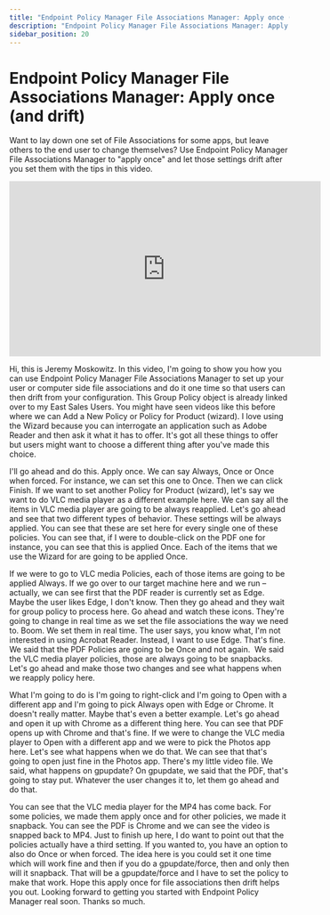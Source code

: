 ```yaml
---
title: "Endpoint Policy Manager File Associations Manager: Apply once (and drift)"
description: "Endpoint Policy Manager File Associations Manager: Apply once (and drift)"
sidebar_position: 20
---
```

# Endpoint Policy Manager File Associations Manager: Apply once (and drift)

Want to lay down one set of File Associations for some apps, but leave others to the end user to
change themselves? Use Endpoint Policy Manager File Associations Manager to "apply once" and let
those settings drift after you set them with the tips in this video.

<iframe width="560" height="315" src="https://www.youtube.com/embed/KkiHMOv97Ms" title="Endpoint Policy Manager File Associations Manager: Apply once (and drift)" frameborder="0" allow="accelerometer; autoplay; clipboard-write; encrypted-media; gyroscope; picture-in-picture; web-share" allowfullscreen="1"></iframe>

Hi, this is Jeremy Moskowitz. In this video, I'm going to show you how you can use Endpoint Policy
Manager File Associations Manager to set up your user or computer side file associations and do it
one time so that users can then drift from your configuration. This Group Policy object is already
linked over to my East Sales Users. You might have seen videos like this before where we can Add a
New Policy or Policy for Product (wizard). I love using the Wizard because you can interrogate an
application such as Adobe Reader and then ask it what it has to offer. It's got all these things to
offer but users might want to choose a different thing after you've made this choice.

I'll go ahead and do this. Apply once. We can say Always, Once or Once when forced. For instance, we
can set this one to Once. Then we can click Finish. If we want to set another Policy for Product
(wizard), let's say we want to do VLC media player as a different example here. We can say all the
items in VLC media player are going to be always reapplied. Let's go ahead and see that two
different types of behavior. These settings will be always applied. You can see that these are set
here for every single one of these policies. You can see that, if I were to double-click on the PDF
one for instance, you can see that this is applied Once. Each of the items that we use the Wizard
for are going to be applied Once.

If we were to go to VLC media Policies, each of those items are going to be applied Always. If we go
over to our target machine here and we run – actually, we can see first that the PDF reader is
currently set as Edge. Maybe the user likes Edge, I don't know. Then they go ahead and they wait for
group policy to process here. Go ahead and watch these icons. They're going to change in real time
as we set the file associations the way we need to. Boom. We set them in real time. The user says,
you know what, I'm not interested in using Acrobat Reader. Instead, I want to use Edge. That's fine.
We said that the PDF Policies are going to be Once and not again.  We said the VLC media player
policies, those are always going to be snapbacks. Let's go ahead and make those two changes and see
what happens when we reapply policy here.

What I'm going to do is I'm going to right-click and I'm going to Open with a different app and I'm
going to pick Always open with Edge or Chrome. It doesn't really matter. Maybe that's even a better
example. Let's go ahead and open it up with Chrome as a different thing here. You can see that PDF
opens up with Chrome and that's fine. If we were to change the VLC media player to Open with a
different app and we were to pick the Photos app here. Let's see what happens when we do that. We
can see that that's going to open just fine in the Photos app. There's my little video file. We
said, what happens on gpupdate? On gpupdate, we said that the PDF, that's going to stay put.
Whatever the user changes it to, let them go ahead and do that.

You can see that the VLC media player for the MP4 has come back. For some policies, we made them
apply once and for other policies, we made it snapback. You can see the PDF is Chrome and we can see
the video is snapped back to MP4. Just to finish up here, I do want to point out that the policies
actually have a third setting. If you wanted to, you have an option to also do Once or when forced.
The idea here is you could set it one time which will work fine and then if you do a gpupdate/force,
then and only then will it snapback. That will be a gpupdate/force and I have to set the policy to
make that work. Hope this apply once for file associations then drift helps you out. Looking forward
to getting you started with Endpoint Policy Manager real soon. Thanks so much.
